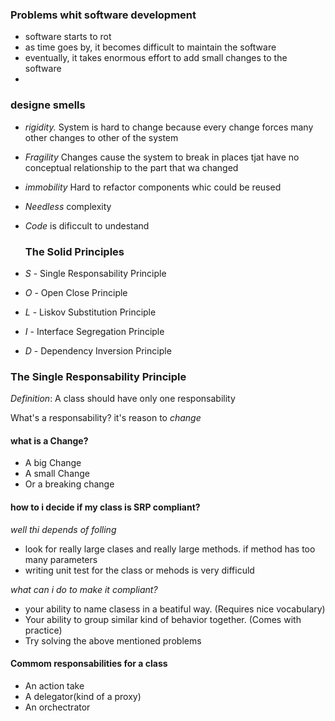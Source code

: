 ### Problems whit software development

- software starts to rot
- as time goes by, it becomes difficult to maintain the software
- eventually, it takes enormous effort to add small changes to the software
- 

### designe smells

- *rigidity.* System is hard to change because every change forces many other changes to other of the system
- *Fragility* Changes cause the system to break in places tjat have no conceptual relationship to the part that wa changed

- *immobility* Hard to refactor components whic could  be reused

- *Needless* complexity
- *Code* is dificcult to undestand

   ### The Solid Principles

- *S* - Single Responsability Principle
- *O* - Open Close Principle
- *L* - Liskov Substitution Principle
- *I* - Interface Segregation Principle
- *D* - Dependency Inversion Principle

### The Single Responsability Principle

*Definition*: A class should have only one responsability

What's a responsability?
 it's reason to *change*

#### what is a Change?
- A big Change
- A small Change
- Or a breaking change 


#### how to i decide if my class is SRP compliant?

*well thi depends of folling*

- look for really large clases and really large methods.
if method has too many parameters
- writing unit test for the class or mehods is very difficuld

*what can i do to make it compliant?*
- your ability to name clasess in a beatiful way. (Requires nice vocabulary)
- Your ability to group similar kind of behavior together. (Comes with practice)
- Try solving the above mentioned problems


#### Commom responsabilities for a class

- An action take
- A delegator(kind of a proxy)
- An orchectrator
